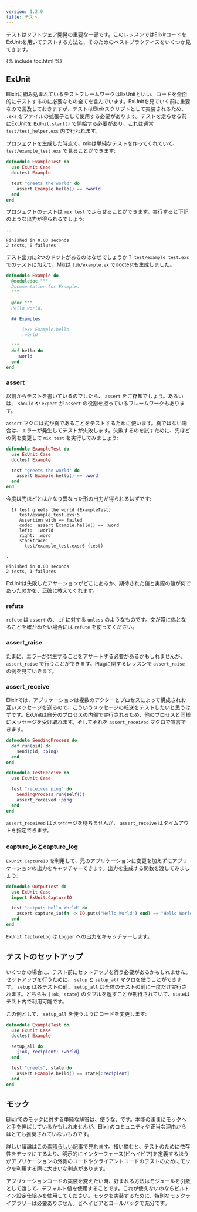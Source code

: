 ```yaml
---
version: 1.2.0
title: テスト
---
```


テストはソフトウェア開発の重要な一部です。このレッスンではElixirコードをExUnitを用いてテストする方法と、そのためのベストプラクティスをいくつか見てきます。

{% include toc.html %}

## ExUnit

Elixirに組み込まれているテストフレームワークはExUnitといい、コードを全面的にテストするのに必要なもの全てを含んでいます。ExUnitを見ていく前に重要なので言及しておきますが、テストはElixirスクリプトとして実装されるため、 `.exs` をファイルの拡張子として使用する必要があります。テストを走らせる前にExUnitを `ExUnit.start()` で開始する必要があり、これは通常 `test/test_helper.exs` 内で行われます。

プロジェクトを生成した時点で、mixは単純なテストを作ってくれていて、 `test/example_test.exs` で見ることができます:

```elixir
defmodule ExampleTest do
  use ExUnit.Case
  doctest Example

  test "greets the world" do
    assert Example.hello() == :world
  end
end
```

プロジェクトのテストは `mix test` で走らせることができます。実行すると下記のような出力が得られるでしょう:

```shell
..

Finished in 0.03 seconds
2 tests, 0 failures
```

テスト出力に2つのドットがあるのはなぜでしょうか？ `test/example_test.exs` でのテストに加えて、Mixは `lib/example.ex` でdoctestも生成しました。

```elixir
defmodule Example do
  @moduledoc """
  Documentation for Example.
  """

  @doc """
  Hello world.

  ## Examples

      iex> Example.hello
      :world

  """
  def hello do
    :world
  end
end
```

### assert

以前からテストを書いているのでしたら、 `assert` をご存知でしょう。あるいは、 `should` や `expect` が `assert` の役割を担っているフレームワークもあります。

`assert` マクロは式が真であることをテストするために使います。真ではない場合は、エラーが発生してテストが失敗します。失敗するのを試すために、先ほどの例を変更して `mix test` を実行してみましょう:

```elixir
defmodule ExampleTest do
  use ExUnit.Case
  doctest Example

  test "greets the world" do
    assert Example.hello() == :word
  end
end
```

今度は先ほどとはかなり異なった形の出力が得られるはずです:

```shell
  1) test greets the world (ExampleTest)
     test/example_test.exs:5
     Assertion with == failed
     code:  assert Example.hello() == :word
     left:  :world
     right: :word
     stacktrace:
       test/example_test.exs:6 (test)

.

Finished in 0.03 seconds
2 tests, 1 failures
```

ExUnitは失敗したアサーションがどこにあるか、期待された値と実際の値が何であったのかを、正確に教えてくれます。

### refute

`refute` は `assert` の、 `if` に対する `unless` のようなものです。文が常に偽となることを確かめたい場合には `refute` を使ってください。

### assert_raise

たまに、エラーが発生することをアサートする必要があるかもしれませんが、 `assert_raise` で行うことができます。Plugに関するレッスンで `assert_raise` の例を見ていきます。

### assert_receive

Elixirでは、アプリケーションは複数のアクターとプロセスによって構成されお互いメッセージを送るので、こういうメッセージの転送をテストしたいと思うはずです。ExUnitは自分のプロセスの内部で実行されるため、他のプロセスと同様にメッセージを受け取れます。そしてそれを `assert_received` マクロで宣言できます。

```elixir
defmodule SendingProcess do
  def run(pid) do
    send(pid, :ping)
  end
end

defmodule TestReceive do
  use ExUnit.Case

  test "receives ping" do
    SendingProcess.run(self())
    assert_received :ping
  end
end
```

`assert_received` はメッセージを待ちませんが、 `assert_receive` はタイムアウトを指定できます。

### capture_ioとcapture_log

`ExUnit.CaptureIO` を利用して、元のアプリケーションに変更を加えずにアプリケーションの出力をキャッチャーできます。出力を生成する関数を渡してみましょう:

```elixir
defmodule OutputTest do
  use ExUnit.Case
  import ExUnit.CaptureIO

  test "outputs Hello World" do
    assert capture_io(fn -> IO.puts("Hello World") end) == "Hello World\n"
  end
end
```

`ExUnit.CaptureLog` は `Logger` への出力をキャッチャーします。

## テストのセットアップ

いくつかの場合に、テスト前にセットアップを行う必要があるかもしれません。セットアップを行うために、 `setup` と `setup_all` マクロを使うことができます。 `setup` は各テストの前、 `setup_all` は全体のテストの前に一度だけ実行されます。どちらも `{:ok, state}` のタプルを返すことが期待されていて、stateはテスト内で利用可能です。

この例として、 `setup_all` を使うようにコードを変更します:

```elixir
defmodule ExampleTest do
  use ExUnit.Case
  doctest Example

  setup_all do
    {:ok, recipient: :world}
  end

  test "greets", state do
    assert Example.hello() == state[:recipient]
  end
end
```

## モック

Elixirでのモックに対する単純な解答は、使うな、です。本能のままにモックへと手を伸ばしているかもしれませんが、Elixirのコミュニティや正当な理由からはとても推奨されていないものです。

詳しい議論はこの[素晴らしい記事](http://blog.plataformatec.com.br/2015/10/mocks-and-explicit-contracts/)で見れます。掻い摘むと、テストのために依存性をモックにするより、明示的にインターフェース(ビヘイビア)を定義するほうがアプリケーションの外側のコードやクライアントコードのテストのためにモックを利用する際に大きいな利点があります。

アプリケーションコードの実装を変えたい時、好まれる方法はモジュールを引数として渡して、デフォルト値を使用することです。これが使えないのならビルトイン設定仕組みを使用してください。モックを実装するために、特別なモックライブラリーは必要ありません。ビヘイビアとコールバックで充分です。
